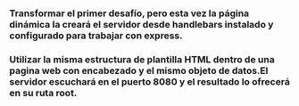 ###  Transformar el primer desafío, pero esta vez la página dinámica la creará el servidor desde handlebars instalado y configurado para trabajar con express.

### Utilizar la misma estructura de plantilla HTML dentro de una pagina web con encabezado y el mismo objeto de datos.El servidor escuchará en el puerto 8080 y el resultado lo ofrecerá en su ruta root.


